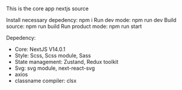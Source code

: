 This is the core app nextjs source

Install necessary depedency: npm i
Run dev mode: npm run dev
Build source: npm run build
Run product mode: npm run start

Depedency:

- Core: NextJS V14.0.1
- Style: Scss, Scss module, Sass
- State management: Zustand, Redux toolkit
- Svg: svg module, next-react-svg
- axios
- classname compiler: clsx
